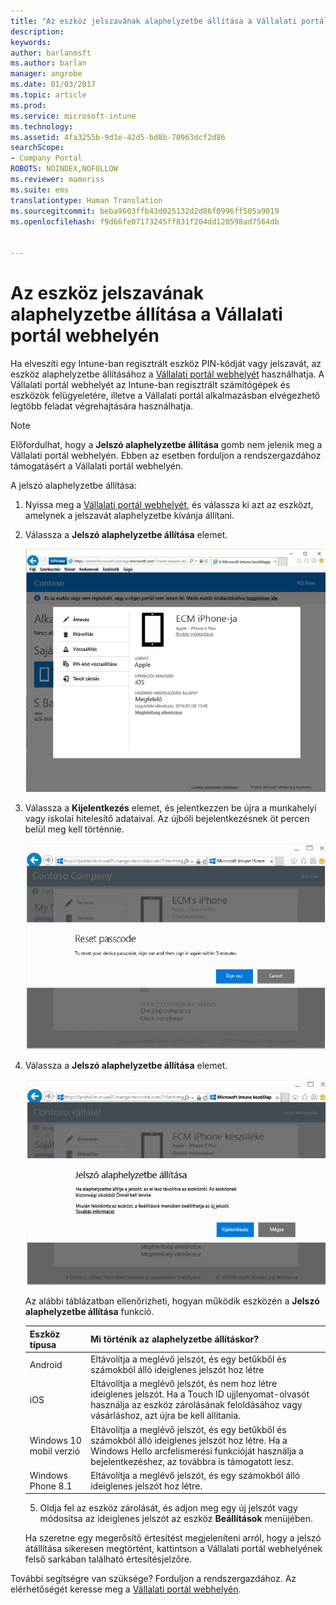 ```yaml
---
title: "Az eszköz jelszavának alaphelyzetbe állítása a Vállalati portál webhelyén | Microsoft Docs"
description: 
keywords: 
author: barlanmsft
ms.author: barlan
manager: angrobe
ms.date: 01/03/2017
ms.topic: article
ms.prod: 
ms.service: microsoft-intune
ms.technology: 
ms.assetid: 4fa3255b-9d1e-42d5-bd8b-70963dcf2d86
searchScope:
- Company Portal
ROBOTS: NOINDEX,NOFOLLOW
ms.reviewer: mamoriss
ms.suite: ems
translationtype: Human Translation
ms.sourcegitcommit: beba9603ffb43d025132d2d86f0996ff505a9019
ms.openlocfilehash: f9d66fe07173245ff831f204dd120598ad7564db


---
```


# <a name="how-to-reset-your-device-passcode-from-the-company-portal-website"></a>Az eszköz jelszavának alaphelyzetbe állítása a Vállalati portál webhelyén

Ha elveszíti egy Intune-ban regisztrált eszköz PIN-kódját vagy jelszavát, az eszköz alaphelyzetbe állításához a [Vállalati portál webhelyét](http://portal.manage.microsoft.com) használhatja. A Vállalati portál webhelyét az Intune-ban regisztrált számítógépek és eszközök felügyeletére, illetve a Vállalati portál alkalmazásban elvégezhető legtöbb feladat végrehajtására használhatja.

> [!NOTE]
> Előfordulhat, hogy a **Jelszó alaphelyzetbe állítása** gomb nem jelenik meg a Vállalati portál webhelyén. Ebben az esetben forduljon a rendszergazdához támogatásért a Vállalati portál webhelyén.

A jelszó alaphelyzetbe állítása:

1.  Nyissa meg a [Vállalati portál webhelyét](http://portal.manage.microsoft.com), és válassza ki azt az eszközt, amelynek a jelszavát alaphelyzetbe kívánja állítani.

2.  Válassza a **Jelszó alaphelyzetbe állítása** elemet.

    ![Az eszköz részletei a Jelszó alaphelyzetbe állítása gombbal](./media/iwp-screen-with-all-options.png)

3.  Válassza a **Kijelentkezés** elemet, és jelentkezzen be újra a munkahelyi vagy iskolai hitelesítő adataival. Az újbóli bejelentkezésnek öt percen belül meg kell történnie.

    ![Alaphelyzetbe állítási üzenet a Kijelentkezés gombbal](./media/iwp-2-sign-out.png)

4.  Válassza a **Jelszó alaphelyzetbe állítása** elemet.

    ![Üzenet, amely elmagyarázza, hogy mi történik a jelszó alaphelyzetbe állításakor](./media/iwp-3-tap-reset-passcode-after-signin.png)

    Az alábbi táblázatban ellenőrizheti, hogyan működik eszközén a **Jelszó alaphelyzetbe állítása** funkció.

    |Eszköz típusa|Mi történik az alaphelyzetbe állításkor?|
    |------------|-----------|
    |Android|Eltávolítja a meglévő jelszót, és egy betűkből és számokból álló ideiglenes jelszót hoz létre|
    |iOS|Eltávolítja a meglévő jelszót, és nem hoz létre ideiglenes jelszót. Ha a Touch ID ujjlenyomat-olvasót használja az eszköz zárolásának feloldásához vagy vásárláshoz, azt újra be kell állítania.|
    |Windows 10 mobil verzió|Eltávolítja a meglévő jelszót, és egy betűkből és számokból álló ideiglenes jelszót hoz létre. Ha a Windows Hello arcfelismerési funkcióját használja a bejelentkezéshez, az továbbra is támogatott lesz.|
    |Windows Phone 8.1|Eltávolítja a meglévő jelszót, és egy számokból álló ideiglenes jelszót hoz létre.|

    5.  Oldja fel az eszköz zárolását, és adjon meg egy új jelszót vagy módosítsa az ideiglenes jelszót az eszköz **Beállítások** menüjében.

    Ha szeretne egy megerősítő értesítést megjeleníteni arról, hogy a jelszó átállítása sikeresen megtörtént, kattintson a Vállalati portál webhelyének felső sarkában található értesítésjelzőre.

További segítségre van szüksége? Forduljon a rendszergazdához. Az elérhetőségét keresse meg a [Vállalati portál webhelyén](http://portal.manage.microsoft.com).



<!--HONumber=Jan17_HO1-->


